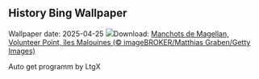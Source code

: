 ## History Bing Wallpaper
Wallpaper date: 2025-04-25
![](https://www.bing.com/th?id=OHR.MagellanicPenguin_FR-FR7463895706_UHD.jpg&w=1000)Download: [Manchots de Magellan, Volunteer Point, îles Malouines (© imageBROKER/Matthias Graben/Getty Images)](https://www.bing.com/th?id=OHR.MagellanicPenguin_FR-FR7463895706_UHD.jpg)

Auto get programm by LtgX
